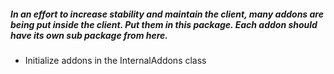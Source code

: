 ##### In an effort to increase stability and maintain the client, many addons are being put inside the client. Put them in this package. Each addon should have its own sub package from here.
- Initialize addons in the InternalAddons class
